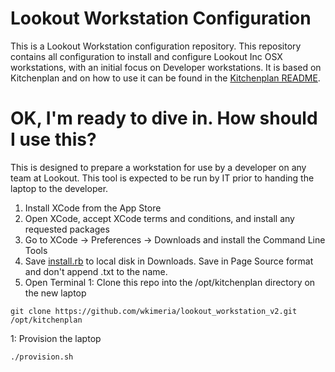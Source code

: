 # Lookout Workstation Configuration

This is a Lookout Workstation configuration repository.
This repository contains all configuration to install and configure Lookout Inc OSX workstations, with an initial focus on Developer workstations.
It is based on Kitchenplan and on how to use it can be found in the [Kitchenplan README](https://github.com/kitchenplan/kitchenplan).

# OK, I'm ready to dive in. How should I use this?

This is designed to prepare a workstation for use by a developer on any team at Lookout. This tool is expected to be run by IT prior to handing the laptop to the developer.

1. Install XCode from the App Store
1. Open XCode, accept XCode terms and conditions, and install any requested packages
1. Go to XCode -> Preferences -> Downloads and install the Command Line Tools
1. Save [install.rb](https://source.flexilis.local/lookout/lookout_workstation/raw/master/install.rb) to local disk in Downloads. Save in Page Source format and don't append .txt to the name.
1. Open Terminal
1: Clone this repo into the /opt/kitchenplan directory on the new laptop

```
git clone https://github.com/wkimeria/lookout_workstation_v2.git /opt/kitchenplan
```
1: Provision the laptop
```
./provision.sh
```


